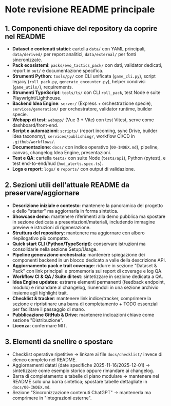 # Note revisione README principale

## 1. Componenti chiave del repository da coprire nel README
- **Dataset e contenuti statici**: cartella `data/` con YAML principali, `data/derived/` per report analitici, `data/external/` per fonti sincronizzate.
- **Pack ecosistemi**: `packs/evo_tactics_pack/` con dati, validator dedicati, report in `out/` e documentazione specifica.
- **Strumenti Python**: `tools/py/` con CLI unificata (`game_cli.py`), script legacy (`roll_pack.py`, `generate_encounter.py`), helper condivisi (`game_utils/`), requirements.
- **Strumenti TypeScript**: `tools/ts/` con CLI `roll_pack`, test Node e suite Playwright/Lighthouse.
- **Backend Idea Engine**: `server/` (Express + orchestrazione specie), `services/generation/` per orchestratore, validator runtime, builder specie.
- **Webapp di test**: `webapp/` (Vue 3 + Vite) con test Vitest, serve come dashboard/front-end.
- **Script e automazioni**: `scripts/` (report incoming, sync Drive, builder idea taxonomy), `services/publishing/`, workflow CI/CD in `.github/workflows/`.
- **Documentazione**: `docs/` con indice operativo (`00-INDEX.md`), pipeline, canvas, changelog Idea Engine, presentazioni.
- **Test e QA**: cartella `tests/` con suite Node (`tests/api`), Python (pytest), e test end-to-end/hud (`hud_alerts.spec.ts`).
- **Logs e report**: `logs/` e `reports/` con output di validazione.

## 2. Sezioni utili dell'attuale README da preservare/aggiornare
- **Descrizione iniziale e contesto**: mantenere la panoramica del progetto e dello "starter" ma aggiornarla in forma sintetica.
- **Showcase demo**: mantenere riferimenti alla demo pubblica ma spostare in sezione dedicata a presentazioni/materiali, includendo immagine preview e istruzioni di rigenerazione.
- **Struttura del repository**: mantenere ma aggiornare con albero riepilogativo più compatto.
- **Quick start CLI (Python/TypeScript)**: conservare istruzioni ma consolidarle nella sezione Setup/Usage.
- **Pipeline generazione orchestrata**: mantenere spiegazione dei componenti backend in un blocco dedicato a valle della descrizione API.
- **Aggiornamento pack e trait coverage**: ridurre in sezione "Dataset & Pack" con link principali e promemoria sui report di coverage e log QA.
- **Workflow CI & QA / Suite di test**: sintetizzare in sezione dedicata a QA.
- **Idea Engine updates**: estrarre elementi permanenti (feedback endpoint, modulo) e rimandare al changelog, riunendoli in una sezione archivio insieme agli highlight trait.
- **Checklist & tracker**: mantenere link indice/tracker, comprimere la sezione e ripristinare una barra di completamento + TODO essenziali per facilitare il passaggio di mano.
- **Pubblicazione GitHub & Drive**: mantenere indicazioni chiave come sezione "Distribuzione".
- **Licenza**: confermare MIT.

## 3. Elementi da snellire o spostare
- Checklist operative ripetitive → linkare ai file `docs/checklist/` invece di elenco completo nel README.
- Aggiornamenti datati (date specifiche 2025-11-16/2025-12-01) → sintetizzare come esempio storico oppure rimandare ai changelog.
- Barra di completamento e tabelle di piano modulare → mantenere nel README solo una barra sintetica; spostare tabelle dettagliate in `docs/00-INDEX.md`.
- Sezione "Sincronizzazione contenuti ChatGPT" → mantenerla ma comprimere in "Integrazioni esterne".
